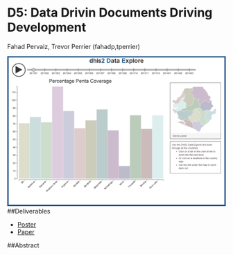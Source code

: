 D5: Data Drivin Documents Driving Development
==================
Fahad Pervaiz, Trevor Perrier (fahadp,tperrier)

![Overview](https://github.com/CSE512-14W/fp-tperrier-fahadp/raw/master/deliverables/d5-screenshot.png)
##Deliverables
* [Poster](https://github.com/CSE512-14W/fp-tperrier-fahadp/raw/master/deliverables/fahadp-tperrier-poster.pdf)
* [Paper](https://github.com/CSE512-14W/fp-tperrier-fahadp/raw/master/deliverables/fahadp-tperrier-paper.pdf)

##Abstract


